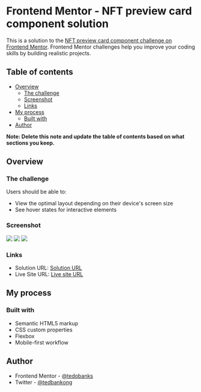 # Frontend Mentor - NFT preview card component solution

This is a solution to the [NFT preview card component challenge on Frontend Mentor](https://www.frontendmentor.io/challenges/nft-preview-card-component-SbdUL_w0U). Frontend Mentor challenges help you improve your coding skills by building realistic projects. 

## Table of contents

- [Overview](#overview)
  - [The challenge](#the-challenge)
  - [Screenshot](#screenshot)
  - [Links](#links)
- [My process](#my-process)
  - [Built with](#built-with)
- [Author](#author)

**Note: Delete this note and update the table of contents based on what sections you keep.**

## Overview

### The challenge

Users should be able to:

- View the optimal layout depending on their device's screen size
- See hover states for interactive elements

### Screenshot

![](screenshot_1.jpg)
![](screenshot_3.jpg)
![](screenshot_2.jpg)

### Links

- Solution URL: [Solution URL](https://www.frontendmentor.io/solutions/responsive-nft-listing-component-B_4ioVaHVG)
- Live Site URL: [Live site URL](https://tedobanks.github.io/nft-listing-component-frontend-mentor/)

## My process

### Built with

- Semantic HTML5 markup
- CSS custom properties
- Flexbox
- Mobile-first workflow

## Author

- Frontend Mentor - [@tedobanks](https://www.frontendmentor.io/profile/tedobanks)
- Twitter - [@tedbankong](https://www.twitter.com/tedbankong)
